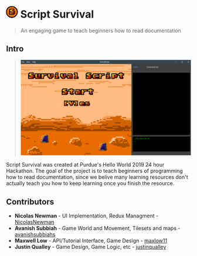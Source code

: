 # ![](resources/icons/icon_32x32.png) Script Survival

> An engaging game to teach beginners how to read documentation

## Intro

> ![](img/Demo.png)

Script Survival was created at Purdue's Hello World 2019 24 hour Hackathon. The goal of the project is to teach
beginners of programming how to read documentation, since we belive many learning resources don't actually teach you how to keep learning once you finish the resource.

## Contributors

-   **Nicolas Newman** - UI Implementation, Redux Managment - [NicolasNewman](https://github.com/NicolasNewman)
-   **Avanish Subbiah** - Game World and Movement, Tilesets and maps - [avanishsubbiahs](https://github.com/avanishsubbiahs)
-   **Maxwell Low** - API/Tutorial Interface, Game Design - [maxlow11](https://github.com/maxlow11)
-   **Justin Qualley** - Game Design, Game Logic, etc - [justinqualley](https://github.com/justinqualley)
